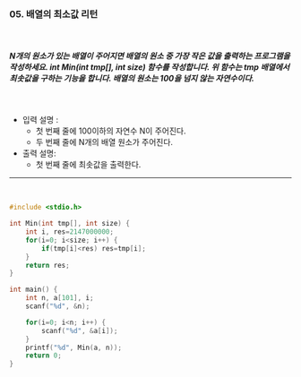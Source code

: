 ### 05. 배열의 최소값 리턴

<br>

##### N개의 원소가 있는 배열이 주어지면 배열의 원소 중 가장 작은 값을 출력하는 프로그램을 작성하세요. int Min(int tmp[], int size) 함수를 작성합니다. 위 함수는 tmp 배열에서 최솟값을 구하는 기능을 합니다. 배열의 원소는 100을 넘지 않는 자연수이다.

<br>

- 입력 설명 :
  - 첫 번째 줄에 100이하의 자연수 N이 주어진다.
  - 두 번째 줄에 N개의 배열 원소가 주어진다.
    <br>
- 출력 설명:
  - 첫 번째 줄에 최솟값을 출력한다.

---

<br>

```c
#include <stdio.h>

int Min(int tmp[], int size) {
    int i, res=2147000000;
    for(i=0; i<size; i++) {
        if(tmp[i]<res) res=tmp[i];
    }
    return res;
}

int main() {
    int n, a[101], i;
    scanf("%d", &n);

    for(i=0; i<n; i++) {
        scanf("%d", &a[i]);
    }
    printf("%d", Min(a, n));
    return 0;
}
```
